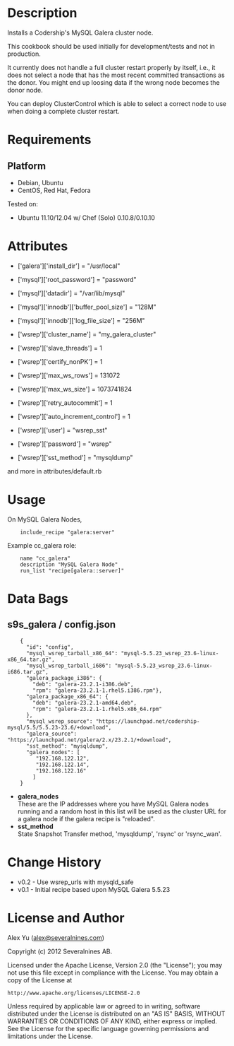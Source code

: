 Description
===========
Installs a Codership's MySQL Galera cluster node.

This cookbook should be used initially for development/tests and not in production. 

It currently does not handle a full cluster restart properly by itself, i.e., it does 
not select a node that has the most recent committed transactions as the donor.
You might end up loosing data if the wrong node becomes the donor node.

You can deploy ClusterControl which is able to select a correct node to use when doing a 
complete cluster restart.

Requirements
============

Platform
--------
* Debian, Ubuntu
* CentOS, Red Hat, Fedora

Tested on:

* Ubuntu 11.10/12.04 w/ Chef (Solo) 0.10.8/0.10.10

Attributes
==========

* ['galera']['install_dir'] = "/usr/local"

* ['mysql']['root_password'] = "password"
* ['mysql']['datadir']  = "/var/lib/mysql"
* ['mysql']['innodb']['buffer_pool_size'] = "128M"
* ['mysql']['innodb']['log_file_size'] = "256M"

* ['wsrep']['cluster_name'] = "my_galera_cluster"
* ['wsrep']['slave_threads'] = 1
* ['wsrep']['certify_nonPK'] = 1
* ['wsrep']['max_ws_rows'] = 131072
* ['wsrep']['max_ws_size'] = 1073741824
* ['wsrep']['retry_autocommit'] = 1
* ['wsrep']['auto_increment_control'] = 1
* ['wsrep']['user'] = "wsrep_sst" 
* ['wsrep']['password'] = "wsrep"
* ['wsrep']['sst_method'] = "mysqldump"

and more in attributes/default.rb

Usage
=====

On MySQL Galera Nodes,

		include_recipe "galera:server"

Example cc_galera role:

		name "cc_galera"
		description "MySQL Galera Node"
		run_list "recipe[galera::server]"

Data Bags
=========

s9s_galera / config.json
-------------------------
		{
		  "id": "config",
		  "mysql_wsrep_tarball_x86_64": "mysql-5.5.23_wsrep_23.6-linux-x86_64.tar.gz",
		  "mysql_wsrep_tarball_i686": "mysql-5.5.23_wsrep_23.6-linux-i686.tar.gz",
		  "galera_package_i386": {
		  	"deb": "galera-23.2.1-i386.deb",
		  	"rpm": "galera-23.2.1-1.rhel5.i386.rpm"},  
		  "galera_package_x86_64": {
		  	"deb": "galera-23.2.1-amd64.deb",
		  	"rpm": "galera-23.2.1-1.rhel5.x86_64.rpm"
		  },
		  "mysql_wsrep_source": "https://launchpad.net/codership-mysql/5.5/5.5.23-23.6/+download",
		  "galera_source": "https://launchpad.net/galera/2.x/23.2.1/+download",
		  "sst_method": "mysqldump",
		  "galera_nodes": [
		     "192.168.122.12",
		     "192.168.122.14",
		     "192.168.122.16"
		    ]
		}

* **galera_nodes**  
These are the IP addresses where you have MySQL Galera nodes running and a random host in this list will be used as the cluster URL for a galera node if the galera recipe is "reloaded".
* **sst_method**  
State Snapshot Transfer method, 'mysqldump', 'rsync' or 'rsync_wan'.

Change History
===============

* v0.2 - Use wsrep_urls with mysqld_safe
* v0.1 - Initial recipe based upon MySQL Galera 5.5.23

License and Author
==================

Alex Yu (<alex@severalnines.com>)

Copyright (c) 2012 Severalnines AB.

Licensed under the Apache License, Version 2.0 (the "License");
you may not use this file except in compliance with the License.
You may obtain a copy of the License at

    http://www.apache.org/licenses/LICENSE-2.0

Unless required by applicable law or agreed to in writing, software
distributed under the License is distributed on an "AS IS" BASIS,
WITHOUT WARRANTIES OR CONDITIONS OF ANY KIND, either express or implied.
See the License for the specific language governing permissions and
limitations under the License.
